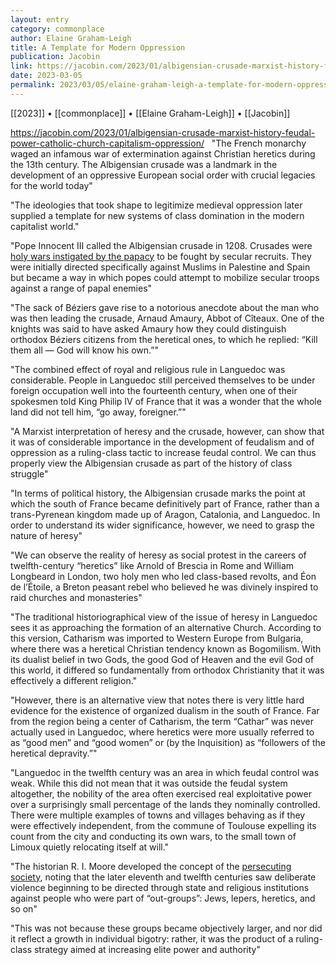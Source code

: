 ```yaml
---
layout: entry
category: commonplace
author: Elaine Graham-Leigh
title: A Template for Modern Oppression
publication: Jacobin
link: https://jacobin.com/2023/01/albigensian-crusade-marxist-history-feudal-power-catholic-church-capitalism-oppression/
date: 2023-03-05
permalink: 2023/03/05/elaine-graham-leigh-a-template-for-modern-oppression
---
```


[[2023]] • [[commonplace]] • [[Elaine Graham-Leigh]] • [[Jacobin]]

https://jacobin.com/2023/01/albigensian-crusade-marxist-history-feudal-power-catholic-church-capitalism-oppression/
 
"The French monarchy waged an infamous war of extermination against Christian heretics during the 13th century. The Albigensian crusade was a landmark in the development of an oppressive European social order with crucial legacies for the world today"

"The ideologies that took shape to legitimize medieval oppression later supplied a template for new systems of class domination in the modern capitalist world."

"Pope Innocent III called the Albigensian crusade in 1208. Crusades were [holy wars instigated by the papacy](https://jacobin.com/2022/10/marxism-crusades-classes-history-peasants-knights) to be fought by secular recruits. They were initially directed specifically against Muslims in Palestine and Spain but became a way in which popes could attempt to mobilize secular troops against a range of papal enemies"

"The sack of Béziers gave rise to a notorious anecdote about the man who was then leading the crusade, Arnaud Amaury, Abbot of Cîteaux. One of the knights was said to have asked Amaury how they could distinguish orthodox Béziers citizens from the heretical ones, to which he replied: “Kill them all — God will know his own.”"

"The combined effect of royal and religious rule in Languedoc was considerable. People in Languedoc still perceived themselves to be under foreign occupation well into the fourteenth century, when one of their spokesmen told King Philip IV of France that it was a wonder that the whole land did not tell him, “go away, foreigner.”"

"A Marxist interpretation of heresy and the crusade, however, can show that it was of considerable importance in the development of feudalism and of oppression as a ruling-class tactic to increase feudal control. We can thus properly view the Albigensian crusade as part of the history of class struggle"

"In terms of political history, the Albigensian crusade marks the point at which the south of France became definitively part of France, rather than a trans-Pyrenean kingdom made up of Aragon, Catalonia, and Languedoc. In order to understand its wider significance, however, we need to grasp the nature of heresy"

"We can observe the reality of heresy as social protest in the careers of twelfth-century “heretics” like Arnold of Brescia in Rome and William Longbeard in London, two holy men who led class-based revolts, and Éon de l’Étoile, a Breton peasant rebel who believed he was divinely inspired to raid churches and monasteries"

"The traditional historiographical view of the issue of heresy in Languedoc sees it as approaching the formation of an alternative Church. According to this version, Catharism was imported to Western Europe from Bulgaria, where there was a heretical Christian tendency known as Bogomilism. With its dualist belief in two Gods, the good God of Heaven and the evil God of this world, it differed so fundamentally from orthodox Christianity that it was effectively a different religion."

"However, there is an alternative view that notes there is very little hard evidence for the existence of organized dualism in the south of France. Far from the region being a center of Catharism, the term “Cathar” was never actually used in Languedoc, where heretics were more usually referred to as “good men” and “good women” or (by the Inquisition) as “followers of the heretical depravity.”"

"Languedoc in the twelfth century was an area in which feudal control was weak. While this did not mean that it was outside the feudal system altogether, the nobility of the area often exercised real exploitative power over a surprisingly small percentage of the lands they nominally controlled. There were multiple examples of towns and villages behaving as if they were effectively independent, from the commune of Toulouse expelling its count from the city and conducting its own wars, to the small town of Limoux quietly relocating itself at will."

"The historian R. I. Moore developed the concept of the [persecuting society](https://www.wiley.com/en-ie/The+Formation+of+a+Persecuting+Society:+Authority+and+Deviance+in+Western+Europe+950+1250,+2nd+Edition-p-9781405129640), noting that the later eleventh and twelfth centuries saw deliberate violence beginning to be directed through state and religious institutions against people who were part of “out-groups”: Jews, lepers, heretics, and so on"

"This was not because these groups became objectively larger, and nor did it reflect a growth in individual bigotry: rather, it was the product of a ruling-class strategy aimed at increasing elite power and authority"
